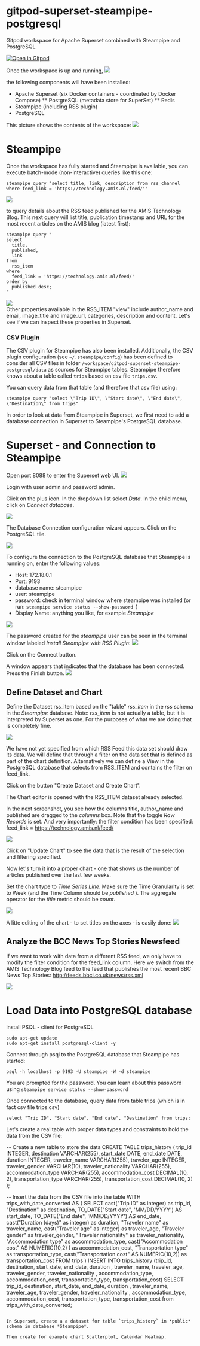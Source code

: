 # gitpod-superset-steampipe-postgresql
Gitpod workspace for Apache Superset combined with Steampipe and PostgreSQL

[![Open in Gitpod](https://gitpod.io/button/open-in-gitpod.svg)](https://gitpod.io/#https://github.com/lucasjellema/gitpod-superset-steampipe-postgresql)

Once the workspace is up and running, 
![](images/workspace-started.png)  

the following components will have been installed:

* Apache Superset (six Docker containers - coordinated by Docker Compose)
** PostgreSQL (metadata store for SuperSet)
** Redis
* Steampipe (including RSS plugin)
* PostgreSQL 

This picture shows the contents of the workspace:
![](images/gitpod-architecture.png)  

# Steampipe

Once the workspace has fully started and Steampipe is available, you can execute batch-mode (non-interactive) queries like this one:

```
steampipe query "select title, link, description from rss_channel where feed_link = 'https://technology.amis.nl/feed/'"
```
![](images/query-lnk-feed.png)  

to query details about the RSS feed published for the AMIS Technology Blog. This next query will list title, publication timestamp and URL for the most recent articles on the AMIS blog (latest first):

```
steampipe query "
select
  title,
  published,
  link
from
  rss_item
where
  feed_link = 'https://technology.amis.nl/feed/'
order by 
  published desc;
"
```
![](images/query-feed-items.png)  
Other properties available in the RSS_ITEM "view" include author_name and email, image_title and image_url, categories, description and content. Let's see if we can inspect these properties in Superset.

### CSV Plugin

The CSV plugin for Steampipe has also been installed. Additionally, the CSV plugin configuration (see `~/.steampipe/config`) has been defined to consider all CSV files in folder `/workspace/gitpod-superset-steampipe-postgresql/data` as sources for Steampipe tables. Steampipe therefore knows about a table called `trips` based on csv file `trips.csv`.

You can query data from that table (and therefore that csv file) using:

```
steampipe query "select \"Trip ID\", \"Start date\", \"End date\", \"Destination\" from trips"
```

In order to look at data from Steampipe in Superset, we first need to add a database connection in Superset to Steampipe's PostgreSQL database.

# Superset - and Connection to Steampipe

Open port 8088 to enter the Superset web UI. 
![](images/open-superset-ui.png)  

Login with user admin and password admin.

Click on the plus icon. In the dropdown list select *Data*. In the child menu, click on *Connect database*.

![](images/add-db-connection.png)  

The Database Connection configuration wizard appears. Click on the PostgreSQL tile.

![](images/define-steampipe-postgresqlconnection.png)  

 To configure the connection to the PostgreSQL database that Steampipe is running on, enter the following values:

* Host: 172.18.0.1
* Port: 9193
* database name: steampipe
* user: steampipe
* password: check in terminal window where steampipe was installed (or run: `steampipe service status --show-password `)
* Display Name: anything you like, for example *Steampipe* 

![](images/db-connecton-configuration.png)  

The password created for the *steampipe* user can be seen in the terminal window labeled *Install Steampipe with RSS Plugin*:
![](images/postgresql-password-in-terminal.png)  

Click on the Connect button.

A window appears that indicates that the database has been connected. Press the Finish button.
![](images/step3-connected.png)  



## Define Dataset and Chart

Define the Dataset rss_item based on the "table" *rss_item* in the *rss* schema in the *Steampipe* database. Note: *rss_item* is not actually a table, but it is interpreted by Superset as one. For the purposes of what we are doing that is completely fine.

![](images/dataset-rss-item.png)  

We have not yet specified from which RSS Feed this data set should draw its data. We will define that through a filter on the data set that is defined as part of the chart definition. Alternatively we can define a View in the PostgreSQL database that selects from RSS_ITEM and contains the filter on feed_link.

Click on the button "Create Dataset and Create Chart".

The Chart editor is opened with the RSS_ITEM dataset already selected.

In the next screenshot, you see how the columns title, author_name and published are dragged to the *columns* box. Note that the toggle *Raw Records* is set. And very importantly: the filter condition has been specified: feed_link = https://technology.amis.nl/feed/

![](images/raw-items-chart.png)  

Click on "Update Chart" to see the data that is the result of the selection and filtering specified.

Now let's turn it into a proper chart - one that shows us the number of articles published over the last few weeks.

Set the chart type to *Time Series Line*. Make sure the Time Granularity is set to Week (and the Time Column should be *published* ). The aggregate operator for the *title* metric should be *count*.

![](images/timeseries-line-1.png)  

A litte editing of the chart - to set titles on the axes - is easily done:
![](images/chart-editing.png)  

## Analyze the BCC News Top Stories Newsfeed

If we want to work with data from a different RSS feed, we only have to modify the filter condition for the feed_link column. Here we switch from the AMIS Technology Blog feed to the feed that publishes the most recent BBC News Top Stories: http://feeds.bbci.co.uk/news/rss.xml 

![](images/switch-t0-bbc-feed.png)  



# Load Data into PostgreSQL database

install PSQL - client for PostgreSQL
```
sudo apt-get update
sudo apt-get install postgresql-client -y
```

Connect through psql to the PostgreSQL database that Steampipe has started:

```
psql -h localhost -p 9193 -U steampipe -W -d steampipe
```
You are prompted for the password. You can learn about this password using `steampipe service status --show-password`

Once connected to the database, query data from table trips (which is in fact csv file trips.csv)

```
select "Trip ID", "Start date", "End date", "Destination" from trips;
```


Let's create a real table with proper data types and constraints to hold the data from the CSV file:

-- Create a new table to store the data
CREATE TABLE trips_history (
  trip_id INTEGER,
  destination VARCHAR(255),
  start_date DATE,
  end_date DATE,
  duration INTEGER,
  traveler_name VARCHAR(255),
  traveler_age INTEGER,
  traveler_gender VARCHAR(10),
  traveler_nationality VARCHAR(255),
  accommodation_type VARCHAR(255),
  accommodation_cost DECIMAL(10, 2),
  transportation_type VARCHAR(255),
  transportation_cost DECIMAL(10, 2)
);

-- Insert the data from the CSV file into the table
WITH trips_with_date_converted
 AS (
  SELECT 
    cast("Trip ID" as integer) as trip_id, 
    "Destination" as destination, 
    TO_DATE("Start date", 'MM/DD/YYYY') AS start_date, 
    TO_DATE("End date", 'MM/DD/YYYY') AS end_date, 
    cast("Duration (days)" as integer) as duration, 
    "Traveler name" as traveler_name, 
    cast("Traveler age" as integer) as traveler_age, 
    "Traveler gender" as traveler_gender, 
    "Traveler nationality" as traveler_nationality, 
    "Accommodation type" as accommodation_type, 
    cast("Accommodation cost" AS NUMERIC(10,2) ) as accommodation_cost, 
    "Transportation type" as transportation_type, 
    cast("Transportation cost"  AS NUMERIC(10,2)) as transportation_cost 
  FROM trips
)
INSERT INTO trips_history (trip_id, destination, start_date, end_date, duration
, traveler_name, traveler_age, traveler_gender, traveler_nationality
, accommodation_type, accommodation_cost, transportation_type, transportation_cost) 
SELECT trip_id, destination, start_date, end_date, duration
, traveler_name, traveler_age, traveler_gender, traveler_nationality
, accommodation_type, accommodation_cost, transportation_type, transportation_cost
from trips_with_date_converted;
```

In Superset, create a a dataset for table `trips_history` in *public* schema in database *Steampipe*. 

Then create for example chart Scatterplot, Calendar Heatmap.